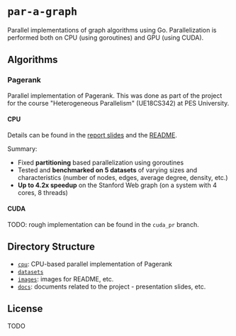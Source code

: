 # `par-a-graph`

Parallel implementations of graph algorithms using Go. Parallelization is performed both on CPU (using goroutines) and GPU (using CUDA).

## Algorithms

### Pagerank

Parallel implementation of Pagerank. This was done as part of the project for the course "Heterogeneous Parallelism" (UE18CS342) at PES University.

#### CPU

Details can be found in the [report slides](docs/report-presentation.pdf) and the [README](./cpu).

Summary:
 - Fixed **partitioning** based parallelization using goroutines
 - Tested and **benchmarked on 5 datasets** of varying sizes and characteristics (number of nodes, edges, average degree, density, etc.)
 - **Up to 4.2x speedup** on the Stanford Web graph (on a system with 4 cores, 8 threads)


#### CUDA

TODO: rough implementation can be found in the `cuda_pr` branch.

## Directory Structure

 - [`cpu`](./cpu): CPU-based parallel implementation of Pagerank
 - [`datasets`](./datasets)
 - [`images`](./images): images for README, etc.
 - [`docs`](./docs): documents related to the project - presentation slides, etc.

## License

TODO

